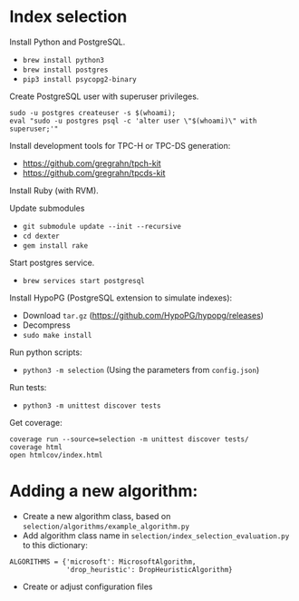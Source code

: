 # Index selection

Install Python and PostgreSQL.
* `brew install python3`
* `brew install postgres`
* `pip3 install psycopg2-binary`

Create PostgreSQL user with superuser privileges.
```
sudo -u postgres createuser -s $(whoami);
eval "sudo -u postgres psql -c 'alter user \"$(whoami)\" with superuser;'"
```

Install development tools for TPC-H or TPC-DS generation:
* https://github.com/gregrahn/tpch-kit
* https://github.com/gregrahn/tpcds-kit

Install Ruby (with RVM).

Update submodules
* `git submodule update --init --recursive`
* `cd dexter`
* `gem install rake`

Start postgres service.
* `brew services start postgresql`

Install HypoPG (PostgreSQL extension to simulate indexes):
* Download `tar.gz` (https://github.com/HypoPG/hypopg/releases)
* Decompress
* `sudo make install`

Run python scripts:
* `python3 -m selection`
(Using the parameters from `config.json`)

Run tests:
* `python3 -m unittest discover tests`

Get coverage:
```
coverage run --source=selection -m unittest discover tests/
coverage html
open htmlcov/index.html
```

# Adding a new algorithm:
* Create a new algorithm class, based on `selection/algorithms/example_algorithm.py`
* Add algorithm class name in `selection/index_selection_evaluation.py` to this dictionary:
```
ALGORITHMS = {'microsoft': MicrosoftAlgorithm,
              'drop_heuristic': DropHeuristicAlgorithm}
```
* Create or adjust configuration files
